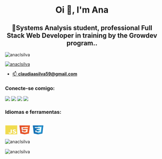 ###  <h1 align="center">Oi 🦄, I'm Ana</h1>
<h2 align="center"> 🧑‍Systems Analysis student, professional Full Stack Web Developer in training by the Growdev program..</h2>

<p align="left"> <img src= "https://komarev.com/ghpvc/?username=anaclsilva&label=Profile%20views&color=0e75b6&style=flat" alt="anaclsilva" /> </p>

<p align="left"> <a href="https: //github.com/ryo-ma/github-profile-trophy"><img src="https://github-profile-trophy.vercel.app/?username=anaclsilva" alt="anaclsilva" /></ a> </p>

- 📫  **claudiaasilva59@gmail.com**

<h3 align="left">Conecte-se comigo:</h3>
<p align="left">
<div> 
  <a href="https://www.instagram.com/_anacw._/" target="_blank"><img src="https://img.shields.io/badge/-Instagram-%23E4405F?style=for-the-badge&logo=instagram&logoColor=white" target="_blank"></a>
 <a href="https://discord.gg/ana_claudia" target="_blank"><img src="https://img.shields.io/badge/Discord-7289DA?style=for-the-badge&logo=discord&logoColor=white" target="_blank"></a> 
  <a href = "claudiaasilva59@gmail.com"><img src="https://img.shields.io/badge/-Gmail-%23333?style=for-the-badge&logo=gmail&logoColor=white" target="_blank"></a>
  <a href="https:/www.linkedin.com/in/ana-claudia-sl" target="_blank"><img src="https://img.shields.io/badge/-LinkedIn-%230077B5?style=for-the-badge&logo=linkedin&logoColor=white" target="_blank"></a> 

<h3 align="left">Idiomas e ferramentas:</h3>

<p><div style="display: inline_block"><br>
  <img align="center" alt="Rafa-Js" height="30" width="40" src="https://raw.githubusercontent.com/devicons/devicon/master/icons/javascript/javascript-plain.svg">
  <img align="center" alt="Rafa-HTML" height="30" width="40" src="https://raw.githubusercontent.com/devicons/devicon/master/icons/html5/html5-original.svg">
  <img align="center" alt="Rafa-CSS" height="30" width="40" src="https://raw.githubusercontent.com/devicons/devicon/master/icons/css3/css3-original.svg"></p>
</div>

<p><img align="center" src="https://github-readme-stats.vercel.app/api/top-langs?username=anaclsilva&show_icons=true&locale=en&layout=compact" alt="anaclsilva" /> </p>

<p><img align="center" src="https://github-readme-streak-stats.herokuapp.com/?user=anaclsilva&" alt="anaclsilva" /></p>


